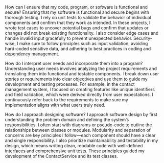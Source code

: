 How can I ensure that my code, program, or software is functional and secure?
Ensuring that my software is functional and secure begins with thorough testing. I rely on unit tests to validate the behavior of individual components and confirm that they work as intended. In these projects, I wrote test cases to uncover potential bugs and confirm that updates or changes did not break existing functionality. I also consider edge cases and handle invalid input gracefully to prevent unexpected behavior. Security-wise, I make sure to follow principles such as input validation, avoiding hard-coded sensitive data, and adhering to best practices in coding and dependency management.

How do I interpret user needs and incorporate them into a program?
Understanding user needs involves analyzing the project requirements and translating them into functional and testable components. I break down user stories or requirements into clear objectives and use them to guide my development and testing processes. For example, in the contact management system, I focused on creating features like unique identifiers and field validation, which were derived directly from user expectations. I continuously refer back to the requirements to make sure my implementation aligns with what users truly need.

How do I approach designing software?
I approach software design by first understanding the problem domain and defining the system’s responsibilities. I often start with diagrams or pseudo-code to outline the relationships between classes or modules. Modularity and separation of concerns are key principles I follow—each component should have a clear and single responsibility. I also prioritize maintainability and testability in my design, which means writing clean, readable code with well-defined interfaces and comprehensive unit tests. These principles guided my development of the ContactService and its test classes.
